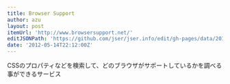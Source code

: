```yaml
---
title: Browser Support
author: azu
layout: post
itemUrl: 'http://www.browsersupport.net/'
editJSONPath: 'https://github.com/jser/jser.info/edit/gh-pages/data/2012/05/index.json'
date: '2012-05-14T22:12:00Z'
---
```

CSSのプロパティなどを検索して、どのブラウザがサポートしているかを調べる事ができるサービス
